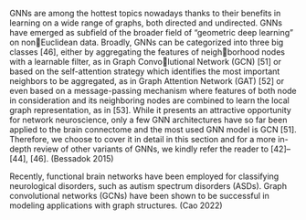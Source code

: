 GNNs are among the hottest topics nowadays thanks to their benefits in learning on a wide range of graphs, both directed and undirected. GNNs have emerged as subfield of the broader field of “geometric deep learning” on nonEuclidean data. Broadly, GNNs can be categorized into three big classes [46], either by aggregating the features of neighborhood nodes with a learnable filter, as in Graph Convolutional Network (GCN) [51] or based on the self-attention strategy which identifies the most important neighbors to be aggregated, as in Graph Attention Network (GAT) [52] or even based on a message-passing mechanism where features of both node in consideration and its neighboring nodes are combined to learn the local graph representation, as in [53]. While it presents an attractive opportunity for network neuroscience, only a few GNN architectures have so far been applied to the brain connectome and the most used GNN model is GCN [51]. Therefore, we choose to cover it in detail in this section and for a more in-depth review of other variants of GNNs, we kindly refer the reader to [42]–[44], [46].
(Bessadok 2015)


Recently, functional brain networks have been employed for classifying neurological disorders, such as autism spectrum disorders (ASDs). Graph convolutional networks (GCNs) have been shown to be successful in modeling applications with graph structures.
(Cao 2022)


